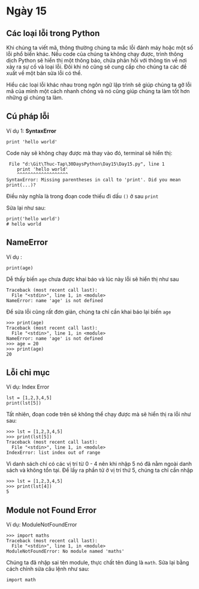 # Ngày 15
## Các loại lỗi trong Python
Khi chúng ta viết mã, thông thường chúng ta mắc lỗi đánh máy hoặc một số lỗi phổ biến khác. Nếu code của chúng ta không chạy được, trình thông dịch Python sẽ hiển thị một thông báo, chứa phản hồi với thông tin về nơi xảy ra sự cố và loại lỗi. Đôi khi nó cũng sẽ cung cấp cho chúng ta các đề xuất về một bản sửa lỗi có thể. 

Hiểu các loại lỗi khác nhau trong ngôn ngữ lập trình sẽ giúp chúng ta gỡ lỗi mã của mình một cách nhanh chóng và nó cũng giúp chúng ta làm tốt hơn những gì chúng ta làm.

## Cú pháp lỗi
Ví dụ 1: **SyntaxError**
```
print 'hello world'
```
Code này sẽ không chạy được mà thay vào đó, terminal sẽ hiển thị:
```
 File "d:\Git\Thuc-Tap\30DaysPython\Day15\Day15.py", line 1
    print 'hello world'
    ^^^^^^^^^^^^^^^^^^^
SyntaxError: Missing parentheses in call to 'print'. Did you mean print(...)?
```
Điều này nghĩa là trong đoạn code thiếu đi dấu `()` ở sau `print`

Sửa lại như sau:
```
print('hello world')
# hello world
```

## NameError
Ví dụ : 
```
print(age)
```
Dễ thấy biến `age` chưa được khai báo và lúc này lỗi sẽ hiển thị như sau
```
Traceback (most recent call last):
  File "<stdin>", line 1, in <module>
NameError: name 'age' is not defined
```
Để sửa lỗi cũng rất đơn giản, chúng ta chỉ cần khai báo lại biến `age`
```
>>> print(age)
Traceback (most recent call last):
  File "<stdin>", line 1, in <module>
NameError: name 'age' is not defined
>>> age = 20
>>> print(age)
20
```

## Lỗi chỉ mục
Ví dụ: Index Error
```
lst = [1,2,3,4,5]
print(lst[5])
```
Tất nhiên, đoạn code trên sẽ không thể chạy được mà sẽ hiển thị ra lỗi như sau:
```
>>> lst = [1,2,3,4,5]
>>> print(lst[5])
Traceback (most recent call last):
  File "<stdin>", line 1, in <module>
IndexError: list index out of range
```
Vì danh sách chỉ có các vị trí từ 0 - 4 nên khi nhập 5 nó đã nằm ngoài danh sách và không tổn tại. Để lấy ra phần tử ở vị trí thứ 5, chúng ta chỉ cần nhập
```
>>> lst = [1,2,3,4,5]
>>> print(lst[4])
5
```
## Module not Found Error
Ví dụ: ModuleNotFoundError
```
>>> import maths
Traceback (most recent call last):
  File "<stdin>", line 1, in <module>
ModuleNotFoundError: No module named 'maths'
```
Chúng ta đã nhập sai tên module, thực chất tên đúng là `math`. Sửa lại bằng cách chỉnh sửa câu lệnh như sau:
```
import math
```

